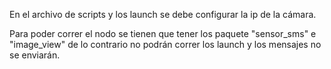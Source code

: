 En el archivo de scripts y los launch se debe configurar la ip de la cámara.

Para poder correr el nodo se tienen que tener los paquete "sensor_sms" e "image_view" de lo contrario no podrán correr los launch y los mensajes no se enviarán.
